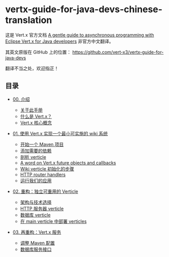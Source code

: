 # vertx-guide-for-java-devs-chinese-translation

这是 Vert.x 官方文档 [A gentle guide to asynchronous programming with Eclipse Vert.x for Java developers](http://vertx.io/docs/guide-for-java-devs) 非官方中文翻译。

其英文原版在 GitHub 上的位置： https://github.com/vert-x3/vertx-guide-for-java-devs

翻译不当之处，欢迎指正！

## 目录

* [00. 介绍](https://github.com/zill057/vertx-guide-for-java-devs-chinese-translation/blob/master/00/README.md)
    * [关于此手册](https://github.com/zill057/vertx-guide-for-java-devs-chinese-translation/blob/master/00/README.md#关于此手册)
    * [什么是 Vert.x？](https://github.com/zill057/vertx-guide-for-java-devs-chinese-translation/blob/master/00/README.md#什么是-vertx)
    * [Vert.x 核心概念](https://github.com/zill057/vertx-guide-for-java-devs-chinese-translation/blob/master/00/README.md#vertx-核心概念)

* [01. 使用 Vert.x 实现一个最小可实施的 wiki 系统](https://github.com/zill057/vertx-guide-for-java-devs-chinese-translation/blob/master/01/README.md)
    * [开始一个 Maven 项目](https://github.com/zill057/vertx-guide-for-java-devs-chinese-translation/blob/master/01/README.md#开始一个-maven-项目)
    * [添加需要的依赖](https://github.com/zill057/vertx-guide-for-java-devs-chinese-translation/blob/master/01/README.md#添加需要的依赖)
    * [剖析 verticle](https://github.com/zill057/vertx-guide-for-java-devs-chinese-translation/blob/master/01/README.md#剖析-verticle)
    * [A word on Vert.x future objects and callbacks](https://github.com/zill057/vertx-guide-for-java-devs-chinese-translation/blob/master/01/README.md#a-word-on-vertx-future-objects-and-callbacks)
    * [Wiki verticle 初始化的步骤](https://github.com/zill057/vertx-guide-for-java-devs-chinese-translation/blob/master/01/README.md#wiki-verticle-初始化的步骤)
    * [HTTP router handlers](https://github.com/zill057/vertx-guide-for-java-devs-chinese-translation/blob/master/01/README.md#http-router-handlers)
    * [运行我们的应用](https://github.com/zill057/vertx-guide-for-java-devs-chinese-translation/blob/master/01/README.md#运行我们的应用)

* [02. 重构：独立可重用的 Verticle](https://github.com/zill057/vertx-guide-for-java-devs-chinese-translation/blob/master/02/README.md)
    * [架构与技术选择](https://github.com/zill057/vertx-guide-for-java-devs-chinese-translation/blob/master/02/README.md#架构与技术选择)
    * [HTTP 服务器 verticle](https://github.com/zill057/vertx-guide-for-java-devs-chinese-translation/blob/master/02/README.md#http-服务器-verticle)
    * [数据库 verticle](https://github.com/zill057/vertx-guide-for-java-devs-chinese-translation/blob/master/02/README.md#数据库-verticle)
    * [在 main verticle 中部署 verticles](
    https://github.com/zill057/vertx-guide-for-java-devs-chinese-translation/blob/master/02/README.md#在-main-verticle-中部署-verticles)

* [03. 再重构：Vert.x 服务](https://github.com/zill057/vertx-guide-for-java-devs-chinese-translation/blob/master/03/README.md)
    * [调整 Maven 配置](https://github.com/zill057/vertx-guide-for-java-devs-chinese-translation/blob/master/03/README.md#调整-maven-配置)
    * [数据库服务接口](https://github.com/zill057/vertx-guide-for-java-devs-chinese-translation/blob/master/03/README.md#数据库服务接口)
